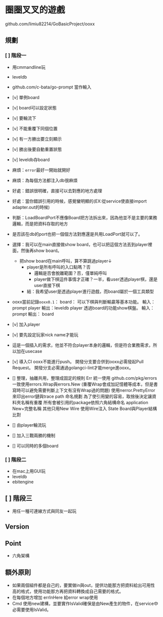 # 圈圈叉叉的遊戲

github.com/limiu82214/GoBasicProject/ooxx

## 規劃

### [ ] 階段一

* 用cmmandline玩
* leveldb
* github.com/c-bata/go-prompt 當作輸入

* [v] 單例board
* [v] board可以設定狀態
* [v] 要輪流下
* [v] 不能重覆下同個位置
* [v] 有一方勝出要立刻顯示
* [v] 勝出後要自動重置狀態
* [v] leveldb存board
* 麻煩：`error`最好一開始就開好
* 麻煩：為每個方法都注入db很麻煩
* 好處：錯誤很明確，直接可以去對應的地方處理
* 好處：當你錯誤引用的時候，感覺蠻明顯的(EX:從service使直接import adapter.out的時候)
* 判斷：LoadBoardPort不應像Board把方法拆出來，因為他並不是主要的業務邏輯，而是把資料存取的地方
* 是否該在db的port也把一個個方法對應還是共用LoadPort就可以了。
* 選擇：我可以在main直接做show board，也可以把這個方法丟到player裡面，然後再show board。
    * 把show board在main呼叫，算不算跳過player↓
        * player是所有呼叫的入口點嗎？否
            * 邏輯是否會脫離範圍？否，僅單純呼叫
            * player做下棋這件事情才正確？一半，看user透過player棋，還是user直接下棋
        * 結：我希望user是透過player進行遊戲，而board屬於一個工具類型
* ooxx當前記錄`ooxx0.1`：
    board：
        可以下棋與判斷輸贏等基本功能。
        輸入：
            prompt
            player
        輸出：leveldb
    player
        透過board的功能show棋盤。
        輸入： prompt
        輸出： board
* [v] 加入player
* [v] 要先設定玩家nick name才能玩
* 這是一個插入的需求，他並不符合player本身的邏輯，但是符合業務需求，所以加在usecase
* [v] 導入CI
    ooxx不能進行push。
    開發分支要合併到ooxx必需發起Pull Request。
    開發分支必需通過golangci-lint才能merge進ooxx。
* [] 整理，抽離共用，整理成固定的規則
    Err
        統一使用 github.com/pkg/errors
        一致使用errors.Wrap與errors.New (重覆Wrap會成加記憶體等成本，但是書寫時可以避免需要判斷上下文有沒有Wrap過的問題)
        使用nerror.PrettyError來印出error鏈與trace path
    命名規劃
        為了使引用變的容易，取捨後決定讓資料夾名稱有重覆
            所有會被引用的package依照六角結構命名
            application New+完整名稱
            其他只用New
    Wire
        使用Wire注入
    State
    Board與Player結構比對
* [] 由player輪流玩
* [] 加入三戰兩勝的機制
* [] 可以同時的多個board

### [ ] 階段二

* 在mac上用GUI玩
* leveldb
* ebitengine

## [ ] 階段三

* 用任一種可連線方式與同友一起玩

## Version

## Point

* 六角架構

## 額外原則
* 如果兩個組件都是自己的，要實做in與out，提供功能那方把資料給出可用性高的格式，使用功能那方再把資料轉換成自己需要的格式。
* 在每個地方增加 errInHere 給error wrap使用
* Cmd 使用new建構，並要實作IsValid確保是由New產生的物件，在service中必需要使用IsValid。
